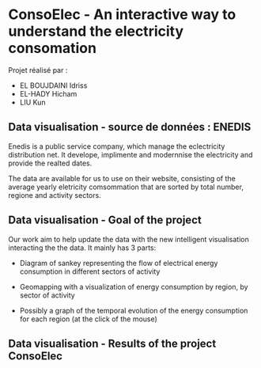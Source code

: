 # ConsoElec  - An interactive way to understand the electricity consomation

Projet réalisé par : 
- EL BOUJDAINI Idriss 
- EL-HADY Hicham 
- LIU Kun  

## Data visualisation - source de données : ENEDIS

Enedis is a public service company, which manage the eclectricity distribution net. It develope, implimente and modernnise the electricity and provide the realted dates.

The data are available for us to use on their website, consisting of the average yearly eletricity comsommation that are sorted by total number, regione and activity sectors. 

## Data visualisation - Goal of the project
Our work aim to help update the data with the new intelligent visualisation interacting the the data. It mainly has 3 parts: 

- Diagram of sankey representing the flow of electrical energy consumption in different sectors of activity

- Geomapping with a visualization of energy consumption by region, by sector of activity

- Possibly a graph of the temporal evolution of the energy consumption for each region (at the click of the mouse)

## Data visualisation - Results of the project ConsoElec




